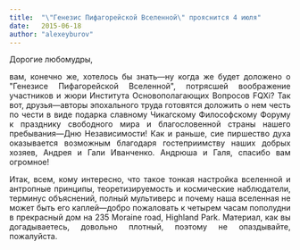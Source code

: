 ```yaml
---
title:  "\"Генезис Пифагорейской Вселенной\" прояснится 4 июля"
date:   2015-06-18
author: "alexeyburov"
---
```


<div align="justify">

Дорогие любомудры,

вам, конечно же, хотелось бы знать—ну когда же будет доложено о "Генезисе Пифагорейской Вселенной", потрясшей воображение участников и жюри Института Основополагающих Вопросов FQXi? Так вот, друзья—авторы эпохального труда готовятся доложить о нем честь по чести в виде подарка славному Чикагскому Философскому Форуму к празднику свободного мира и благословенной страны нашего пребывания—Дню Независимости! Как и раньше, сие пиршество духа оказывается возможным благодаря гостеприимству наших добрых хозяев, Андрея и Гали Иванченко. Андрюша и Галя, спасибо вам огромное!

Итак, всем, кому интересно, что такое тонкая настройка вселенной и антропные принципы, теоретизируемость и космические наблюдатели, терминус объяснений, полный мультиверс и почему наша вселенная не может быть его каплей—добро пожаловать к четырем часам пополудни в прекрасный дом на 235 Moraine road, Highland Park. Материал, как вы догадываетесь, довольно плотный, поэтому не опаздывайте, пожалуйста.

</div>